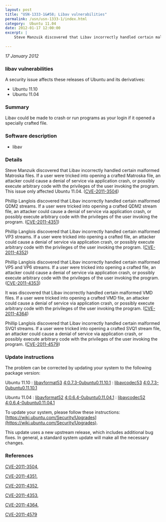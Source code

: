 ```yaml
---
layout: post
title: "USN-1333-1&#58; Libav vulnerabilities"
permalink: /usn/usn-1333-1/index.html
category:  Ubuntu 11.04
date: 2012-01-17 12:00:00
excerpt: |
    Steve Manzuik discovered that Libav incorrectly handled certain malformed Matroska files. If a user were tricked into opening a crafted Matroska file, an attacker could cause a denial of service via application crash, or possibly execute arbitrary code with the privileges of the user invoking the program. This issue only affected Ubuntu 11.04. ([CVE-2011-3504](http://people.ubuntu.com/~ubuntu-security/cve/CVE-2011-3504))
    
--- 
```

 
 

*17 January 2012*

### libav vulnerabilities

A security issue affects these releases of Ubuntu and its derivatives:

* Ubuntu 11.10
* Ubuntu 11.04

### Summary

Libav could be made to crash or run programs as your login if it opened a specially crafted file.

### Software description

* libav 

### Details

Steve Manzuik discovered that Libav incorrectly handled certain malformed Matroska files. If a user were tricked into opening a crafted Matroska file, an attacker could cause a denial of service via application crash, or possibly execute arbitrary code with the privileges of the user invoking the program. This issue only affected Ubuntu 11.04. ([CVE-2011-3504](http://people.ubuntu.com/~ubuntu-security/cve/CVE-2011-3504))

Phillip Langlois discovered that Libav incorrectly handled certain malformed QDM2 streams. If a user were tricked into opening a crafted QDM2 stream file, an attacker could cause a denial of service via application crash, or possibly execute arbitrary code with the privileges of the user invoking the program. ([CVE-2011-4351](http://people.ubuntu.com/~ubuntu-security/cve/CVE-2011-4351))

Phillip Langlois discovered that Libav incorrectly handled certain malformed VP3 streams. If a user were tricked into opening a crafted file, an attacker could cause a denial of service via application crash, or possibly execute arbitrary code with the privileges of the user invoking the program. ([CVE-2011-4352](http://people.ubuntu.com/~ubuntu-security/cve/CVE-2011-4352))

Phillip Langlois discovered that Libav incorrectly handled certain malformed VP5 and VP6 streams. If a user were tricked into opening a crafted file, an attacker could cause a denial of service via application crash, or possibly execute arbitrary code with the privileges of the user invoking the program. ([CVE-2011-4353](http://people.ubuntu.com/~ubuntu-security/cve/CVE-2011-4353))

It was discovered that Libav incorrectly handled certain malformed VMD files. If a user were tricked into opening a crafted VMD file, an attacker could cause a denial of service via application crash, or possibly execute arbitrary code with the privileges of the user invoking the program. ([CVE-2011-4364](http://people.ubuntu.com/~ubuntu-security/cve/CVE-2011-4364))

Phillip Langlois discovered that Libav incorrectly handled certain malformed SVQ1 streams. If a user were tricked into opening a crafted SVQ1 stream file, an attacker could cause a denial of service via application crash, or possibly execute arbitrary code with the privileges of the user invoking the program. ([CVE-2011-4579](http://people.ubuntu.com/~ubuntu-security/cve/CVE-2011-4579)) 

### Update instructions

The problem can be corrected by updating your system to the following package version:

Ubuntu 11.10
 : [libavformat53](https://launchpad.net/ubuntu/+source/libav) <span> [4:0.7.3-0ubuntu0.11.10.1](https://launchpad.net/ubuntu/+source/libav/4:0.7.3-0ubuntu0.11.10.1) </span> 
 : [libavcodec53](https://launchpad.net/ubuntu/+source/libav) <span> [4:0.7.3-0ubuntu0.11.10.1](https://launchpad.net/ubuntu/+source/libav/4:0.7.3-0ubuntu0.11.10.1) </span> 

Ubuntu 11.04
 : [libavformat52](https://launchpad.net/ubuntu/+source/libav) <span> [4:0.6.4-0ubuntu0.11.04.1](https://launchpad.net/ubuntu/+source/libav/4:0.6.4-0ubuntu0.11.04.1) </span> 
 : [libavcodec52](https://launchpad.net/ubuntu/+source/libav) <span> [4:0.6.4-0ubuntu0.11.04.1](https://launchpad.net/ubuntu/+source/libav/4:0.6.4-0ubuntu0.11.04.1) </span> 

To update your system, please follow these instructions: [https://wiki.ubuntu.com/Security/Upgrades](https://wiki.ubuntu.com/Security/Upgrades).

This update uses a new upstream release, which includes additional bug fixes. In general, a standard system update will make all the necessary changes. 

### References

 
 [CVE-2011-3504](http://people.ubuntu.com/~ubuntu-security/cve/CVE-2011-3504), 

 [CVE-2011-4351](http://people.ubuntu.com/~ubuntu-security/cve/CVE-2011-4351), 

 [CVE-2011-4352](http://people.ubuntu.com/~ubuntu-security/cve/CVE-2011-4352), 

 [CVE-2011-4353](http://people.ubuntu.com/~ubuntu-security/cve/CVE-2011-4353), 

 [CVE-2011-4364](http://people.ubuntu.com/~ubuntu-security/cve/CVE-2011-4364), 

 [CVE-2011-4579](http://people.ubuntu.com/~ubuntu-security/cve/CVE-2011-4579)
 

